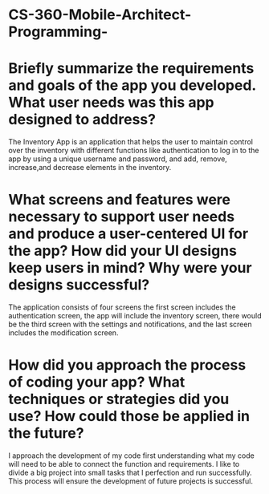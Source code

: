 # CS-360-Mobile-Architect-Programming-

# Briefly summarize the requirements and goals of the app you developed. What user needs was this app designed to address?
The Inventory App is an application that helps the user to maintain control over the inventory with different functions like authentication to log in to the app by using a unique username and password, and add, remove, increase,and decrease elements in the inventory.

# What screens and features were necessary to support user needs and produce a user-centered UI for the app? How did your UI designs keep users in mind? Why were your designs successful?
The application consists of four screens the first screen includes the authentication screen, the app will include the inventory screen, there would be the third screen with the settings and notifications, and the last screen includes the modification screen.

# How did you approach the process of coding your app? What techniques or strategies did you use? How could those be applied in the future?
I approach the development of my code first understanding what my code will need to be able to connect the function and requirements. I like to divide a big project into small tasks that I perfection and run successfully. This process will ensure the development of future projects is successful.
